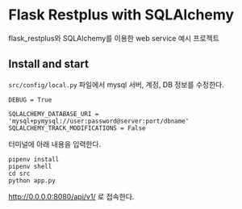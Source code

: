 # Flask Restplus with SQLAlchemy
flask_restplus와 SQLAlchemy를 이용한 web service 예시 프로젝트

## Install and start
`src/config/local.py` 파일에서 mysql 서버, 계정, DB 정보를 수정한다.

```
DEBUG = True

SQLALCHEMY_DATABASE_URI = 'mysql+pymysql://user:password@server:port/dbname'
SQLALCHEMY_TRACK_MODIFICATIONS = False
```
터미널에 아래 내용을 입력한다. 
```
pipenv install
pipenv shell
cd src
python app.py
```
http://0.0.0.0:8080/api/v1/ 로 접속한다.